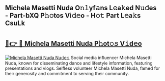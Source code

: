 ## Michela Masetti Nuda O𝚗𝚕yf𝚊ns L𝚎a𝚔ed N𝚞𝚍es - Part-bXQ P𝚑𝚘tos Vi𝚍𝚎o - H𝚘𝚝 Part L𝚎a𝚔s CsuLk

# <h2><a href="http://kf54d0.oniu.top/?m=Michela+Masetti+Nuda">🔗👉 🔴 Michela Masetti Nuda P𝚑ot𝚘𝚜 V𝚒d𝚎o</a></h2>

[![Michela Masetti Nuda Nu𝚍e𝚜](https://i.imgur.com/0qMVB7G.gif)](http://kf54d0.oniu.top/?m=Michela+Masetti+Nuda)
Social media influencer Michela Masetti Nuda, known for disseminating dance and lifestyle information, featuring presentations and vlogs. Selfless volunteer Michela Masetti Nuda, famed for their generosity and commitment to serving their community.  
